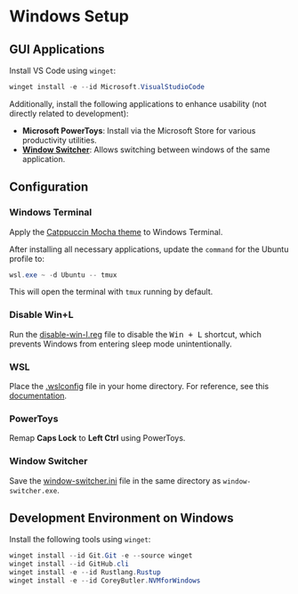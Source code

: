 # Windows Setup  

## GUI Applications  

Install VS Code using `winget`:  

```powershell  
winget install -e --id Microsoft.VisualStudioCode  
```  

Additionally, install the following applications to enhance usability (not directly related to development):  

- **Microsoft PowerToys**: Install via the Microsoft Store for various productivity utilities.  
- **[Window Switcher](https://github.com/sigoden/window-switcher)**: Allows switching between windows of the same application.  

## Configuration  

### Windows Terminal  

Apply the [Catppuccin Mocha theme](https://github.com/catppuccin/windows-terminal) to Windows Terminal.  

After installing all necessary applications, update the `command` for the Ubuntu profile to:  

```powershell  
wsl.exe ~ -d Ubuntu -- tmux  
```  

This will open the terminal with `tmux` running by default.  

### Disable Win+L  

Run the [disable-win-l.reg](./disable-win-l.reg) file to disable the <kbd>Win + L</kbd> shortcut, which prevents Windows from entering sleep mode unintentionally.  

### WSL  

Place the [.wslconfig](./.wslconfig) file in your home directory. For reference, see this [documentation](https://github.com/microsoft/WSL/issues/10753#issuecomment-1814839310).  

### PowerToys  

Remap **Caps Lock** to **Left Ctrl** using PowerToys.  

### Window Switcher  

Save the [window-switcher.ini](./window-switcher.ini) file in the same directory as `window-switcher.exe`.  

## Development Environment on Windows  

Install the following tools using `winget`:  

```powershell  
winget install --id Git.Git -e --source winget  
winget install --id GitHub.cli  
winget install -e --id Rustlang.Rustup  
winget install -e --id CoreyButler.NVMforWindows  
```  
